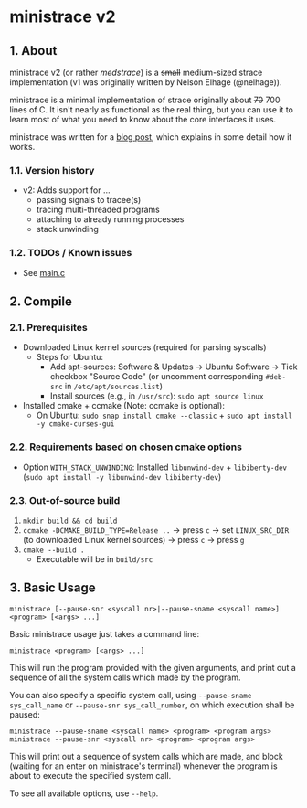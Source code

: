 # ministrace v2

## 1. About
ministrace v2 (or rather *medstrace*) is a ~~small~~ medium-sized strace implementation (v1 was originally written by Nelson Elhage
(@nelhage)).

ministrace is a minimal implementation of strace originally about ~~70~~ 700
lines of C. It isn't nearly as functional as the real thing, but you
can use it to learn most of what you need to know about the core
interfaces it uses.

ministrace was written for a [blog post][1], which explains in some
detail how it works.

[1]: http://blog.nelhage.com/2010/08/write-yourself-an-strace-in-70-lines-of-code/

### 1.1. Version history
* v2: Adds support for &mldr;
  * passing signals to tracee(s)
  * tracing multi-threaded programs
  * attaching to already running processes
  * stack unwinding

### 1.2. TODOs / Known issues
* See [main.c](src/main.c)


## 2. Compile
### 2.1. Prerequisites
* Downloaded Linux kernel sources (required for parsing syscalls)
  * Steps for Ubuntu:
    * Add apt-sources: Software & Updates &rarr; Ubuntu Software &rarr; Tick checkbox "Source Code" (or uncomment corresponding `#deb-src` in `/etc/apt/sources.list`)
    * Install sources (e.g., in `/usr/src`): `sudo apt source linux`
* Installed cmake + ccmake (Note: ccmake is optional):
  * On Ubuntu: `sudo snap install cmake --classic` + `sudo apt install -y cmake-curses-gui`

### 2.2. Requirements based on chosen cmake options
* Option `WITH_STACK_UNWINDING`: Installed `libunwind-dev` + `libiberty-dev` (`sudo apt install -y libunwind-dev libiberty-dev`)


### 2.3. Out-of-source build
1. `mkdir build && cd build`
2. `ccmake -DCMAKE_BUILD_TYPE=Release ..` &rarr; press `c` &rarr; set `LINUX_SRC_DIR` (to downloaded Linux kernel sources) &rarr; press `c` &rarr; press `g`
3. `cmake --build .`
    * Executable will be in `build/src`


## 3. Basic Usage
```ministrace [--pause-snr <syscall nr>|--pause-sname <syscall name>] <program> [<args> ...]```

Basic ministrace usage just takes a command line:

```ministrace <program> [<args> ...]```

This will run the program provided with the given arguments, and print
out a sequence of all the system calls which made by the program.

You can also specify a specific system call, using `--pause-sname sys_call_name`
or `--pause-snr sys_call_number`, on which execution shall be paused:

```
ministrace --pause-sname <syscall name> <program> <program args>
ministrace --pause-snr <syscall nr> <program> <program args>
```

This will print out a sequence of system calls which are made, and
block (waiting for an enter on ministrace's terminal) whenever the
program is about to execute the specified system call.

To see all available options, use `--help`.
